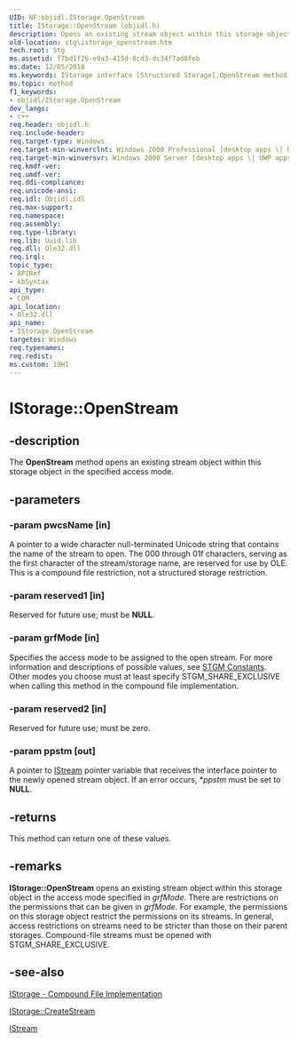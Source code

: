 ```yaml
---
UID: NF:objidl.IStorage.OpenStream
title: IStorage::OpenStream (objidl.h)
description: Opens an existing stream object within this storage object in the specified access mode.
old-location: stg\istorage_openstream.htm
tech.root: Stg
ms.assetid: f7bd1f26-e9a3-415d-8cd3-dc34f7ad8feb
ms.date: 12/05/2018
ms.keywords: IStorage interface [Structured Storage],OpenStream method, IStorage.OpenStream, IStorage::OpenStream, OpenStream, OpenStream method [Structured Storage], OpenStream method [Structured Storage],IStorage interface, _stg_istorage_openstream, objidl/IStorage::OpenStream, stg.istorage_openstream
ms.topic: method
f1_keywords:
- objidl/IStorage.OpenStream
dev_langs:
- c++
req.header: objidl.h
req.include-header: 
req.target-type: Windows
req.target-min-winverclnt: Windows 2000 Professional [desktop apps \| UWP apps]
req.target-min-winversvr: Windows 2000 Server [desktop apps \| UWP apps]
req.kmdf-ver: 
req.umdf-ver: 
req.ddi-compliance: 
req.unicode-ansi: 
req.idl: Objidl.idl
req.max-support: 
req.namespace: 
req.assembly: 
req.type-library: 
req.lib: Uuid.lib
req.dll: Ole32.dll
req.irql: 
topic_type:
- APIRef
- kbSyntax
api_type:
- COM
api_location:
- Ole32.dll
api_name:
- IStorage.OpenStream
targetos: Windows
req.typenames: 
req.redist: 
ms.custom: 19H1
---
```


# IStorage::OpenStream


## -description


The <b>OpenStream</b> method
			 opens an existing stream object within this storage object in the specified access mode.


## -parameters




### -param pwcsName [in]

A pointer to a wide character null-terminated Unicode string that contains the name of the stream to open. The 000 through 01f characters, serving as the first character of the stream/storage name, are reserved for use by OLE. This is a compound file restriction, not a structured storage restriction.


### -param reserved1 [in]

Reserved for future use; must be <b>NULL</b>.


### -param grfMode [in]

Specifies the access mode to be assigned to the open stream. For more information and descriptions of possible values, see <a href="https://docs.microsoft.com/windows/desktop/Stg/stgm-constants">STGM Constants</a>.  Other modes you choose must at least specify STGM_SHARE_EXCLUSIVE when calling this method in the compound file implementation.


### -param reserved2 [in]

Reserved for future use; must be zero.


### -param ppstm [out]

A pointer to 
<a href="https://docs.microsoft.com/windows/desktop/api/objidl/nn-objidl-istream">IStream</a> pointer variable that receives the interface pointer to the newly opened stream object. If an error occurs, *<i>ppstm</i> must be set to <b>NULL</b>.


## -returns



This method can return one of these values.




## -remarks



<b>IStorage::OpenStream</b> opens an existing stream object within this storage object in the access mode specified in <i>grfMode</i>. There are restrictions on the permissions that can be given in <i>grfMode</i>. For example, the permissions on this storage object restrict the permissions on its streams. In general, access restrictions on streams need to be stricter than those on their parent storages. Compound-file streams must be opened with STGM_SHARE_EXCLUSIVE.




## -see-also




<a href="https://docs.microsoft.com/windows/desktop/Stg/istorage-compound-file-implementation">IStorage - Compound File Implementation</a>



<a href="https://docs.microsoft.com/windows/desktop/api/objidl/nf-objidl-istorage-createstream">IStorage::CreateStream</a>



<a href="https://docs.microsoft.com/windows/desktop/api/objidl/nn-objidl-istream">IStream</a>
 

 

